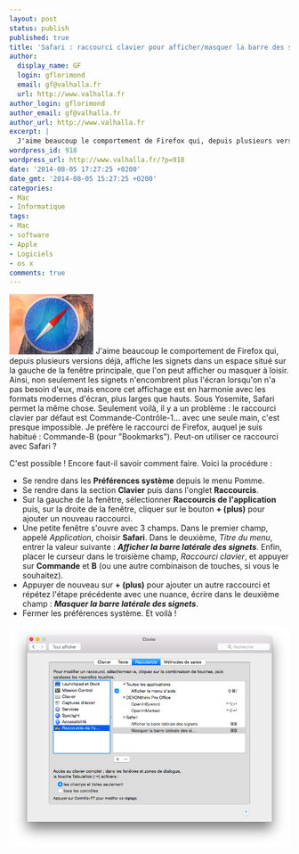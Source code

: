 ```yaml
---
layout: post
status: publish
published: true
title: 'Safari : raccourci clavier pour afficher/masquer la barre des signets'
author:
  display_name: GF
  login: gflorimond
  email: gf@valhalla.fr
  url: http://www.valhalla.fr
author_login: gflorimond
author_email: gf@valhalla.fr
author_url: http://www.valhalla.fr
excerpt: |
  J'aime beaucoup le comportement de Firefox qui, depuis plusieurs versions déjà, affiche les signets dans un espace situé sur la gauche de la fenêtre principale, que l'on peut afficher ou masquer à loisir. Ainsi, non seulement les signets n'encombrent plus l'écran lorsqu'on n'a pas besoin d'eux, mais encore cet affichage est en harmonie avec les formats modernes d'écran, plus larges que hauts. Sous Yosemite, Safari permet la même chose. Seulement voilà, il y a un problème : le raccourci clavier par défaut est Commande-Contrôle-1... avec une seule main, c'est presque impossible. Je préfère le raccourci de Firefox, auquel je suis habitué : Commande-B (pour "Bookmarks"). Peut-on utiliser ce raccourci avec Safari ?
wordpress_id: 918
wordpress_url: http://www.valhalla.fr/?p=918
date: '2014-08-05 17:27:25 +0200'
date_gmt: '2014-08-05 15:27:25 +0200'
categories:
- Mac
- Informatique
tags:
- Mac
- software
- Apple
- Logiciels
- os x
comments: true
---
```

<p><img src="/public/posts/2014-08-05-safari-yosemite/safari_yosemite.png" class="wrap-left" width="30%" />
    J'aime beaucoup le comportement de Firefox qui, depuis plusieurs versions déjà, affiche les signets dans un espace situé sur la gauche de la fenêtre principale, que l'on peut afficher ou masquer à loisir. Ainsi, non seulement les signets n'encombrent plus l'écran lorsqu'on n'a pas besoin d'eux, mais encore cet affichage est en harmonie avec les formats modernes d'écran, plus larges que hauts. Sous Yosemite, Safari permet la même chose. Seulement voilà, il y a un problème : le raccourci clavier par défaut est Commande-Contrôle-1... avec une seule main, c'est presque impossible. Je préfère le raccourci de Firefox, auquel je suis habitué : Commande-B (pour "Bookmarks"). Peut-on utiliser ce raccourci avec Safari ?
</p>


<p>C'est possible ! Encore faut-il savoir comment faire. Voici la procédure :</p>
<ul>
<li>Se rendre dans les <strong>Préférences système</strong> depuis le menu Pomme.</li>
<li>Se rendre dans la section <strong>Clavier</strong> puis dans l'onglet <strong>Raccourcis</strong>.</li>
<li>Sur la gauche de la fenêtre, sélectionner <strong>Raccourcis de l'application</strong> puis, sur la droite de la fenêtre, cliquer sur le bouton <strong>+ (plus)</strong> pour ajouter un nouveau raccourci.</li>
<li>Une petite fenêtre s'ouvre avec 3 champs. Dans le premier champ, appelé <em>Application</em>, choisir <strong>Safari</strong>. Dans le deuxième, <em>Titre du menu</em>, entrer la valeur suivante : <strong><em>Afficher la barre latérale des signets</em></strong>. Enfin, placer le curseur dans le troisième champ, <em>Raccourci clavier</em>, et appuyer sur <strong>Commande</strong> et <strong>B</strong> (ou une autre combinaison de touches, si vous le souhaitez).</li>
<li>Appuyer de nouveau sur <strong>+ (plus)</strong> pour ajouter un autre raccourci et répétez l'étape précédente avec une nuance, écrire dans le deuxième champ : <strong><em>Masquer la barre latérale des signets</em></strong>.</li>
<li>Fermer les préférences système. Et voilà !</li>
</ul>
<p><img src="/public/posts/2014-08-05-safari-yosemite/screenshot.png" alt="Raccourcis clavier (Yosemite)" /></a>
